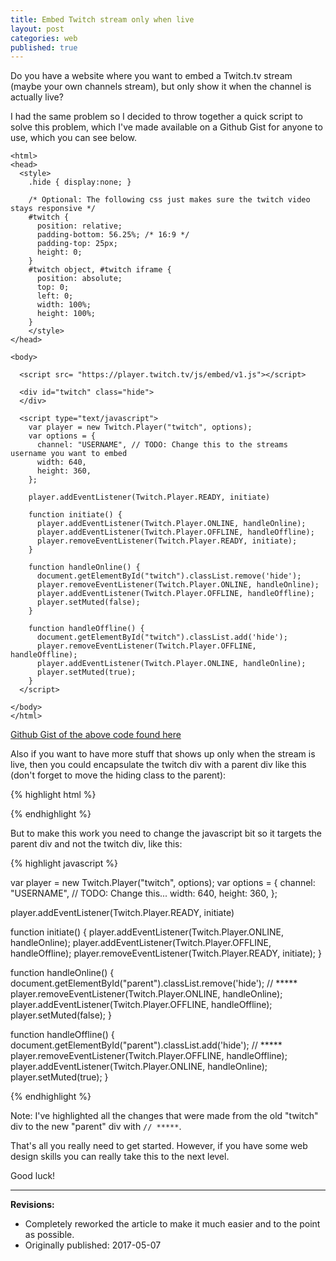 ```yaml
---
title: Embed Twitch stream only when live
layout: post
categories: web
published: true
---
```


Do you have a website where you want to embed a Twitch.tv stream (maybe your own channels stream), but only show it when the channel is actually live?

I had the same problem so I decided to throw together a quick script to solve this problem, which I've made available on a Github Gist for anyone to use, which you can see below.

```
<html>
<head>
  <style>
    .hide { display:none; }

    /* Optional: The following css just makes sure the twitch video stays responsive */
    #twitch {
      position: relative;
      padding-bottom: 56.25%; /* 16:9 */
      padding-top: 25px;
      height: 0;
    }
    #twitch object, #twitch iframe {
      position: absolute;
      top: 0;
      left: 0;
      width: 100%;
      height: 100%;
    }
    </style>
</head>

<body>

  <script src= "https://player.twitch.tv/js/embed/v1.js"></script>

  <div id="twitch" class="hide">
  </div>

  <script type="text/javascript">
    var player = new Twitch.Player("twitch", options);
    var options = {
      channel: "USERNAME", // TODO: Change this to the streams username you want to embed
      width: 640,
      height: 360,
    };

    player.addEventListener(Twitch.Player.READY, initiate)

    function initiate() {
      player.addEventListener(Twitch.Player.ONLINE, handleOnline);
      player.addEventListener(Twitch.Player.OFFLINE, handleOffline);
      player.removeEventListener(Twitch.Player.READY, initiate);
    }

    function handleOnline() {
      document.getElementById("twitch").classList.remove('hide');
      player.removeEventListener(Twitch.Player.ONLINE, handleOnline);
      player.addEventListener(Twitch.Player.OFFLINE, handleOffline);
      player.setMuted(false);
    }

    function handleOffline() {
      document.getElementById("twitch").classList.add('hide');
      player.removeEventListener(Twitch.Player.OFFLINE, handleOffline);
      player.addEventListener(Twitch.Player.ONLINE, handleOnline);
      player.setMuted(true);
    }
  </script>

</body>
</html>
```

[Github Gist of the above code found here](https://gist.github.com/fngryboi/f5323765e3358ae27d4a97eb2d63aa3c.js)

Also if you want to have more stuff that shows up only when the stream is live, then you could encapsulate the twitch div with a parent div like this (don't forget to move the hiding class to the parent):

{% highlight html %}
<div id="parent" class="hide"> <!-- named parent for demonstration purposes, you can name it whatever you want -->

<!-- Here you can place anything you want to show above the embedded stream -->

<div id="twitch">
</div>

<!-- Here you can place anything you want to show underneath the embedded stream -->

</div>

{% endhighlight %}

But to make this work you need to change the javascript bit so it targets the parent div and not the twitch div, like this:

{% highlight javascript %}

var player = new Twitch.Player("twitch", options);
var options = {
  channel: "USERNAME", // TODO: Change this...
  width: 640,
  height: 360,
};

player.addEventListener(Twitch.Player.READY, initiate)

function initiate() {
  player.addEventListener(Twitch.Player.ONLINE, handleOnline);
  player.addEventListener(Twitch.Player.OFFLINE, handleOffline);
  player.removeEventListener(Twitch.Player.READY, initiate);
}

function handleOnline() {
  document.getElementById("parent").classList.remove('hide'); // *****
  player.removeEventListener(Twitch.Player.ONLINE, handleOnline);
  player.addEventListener(Twitch.Player.OFFLINE, handleOffline);
  player.setMuted(false);
}

function handleOffline() {
  document.getElementById("parent").classList.add('hide'); // *****
  player.removeEventListener(Twitch.Player.OFFLINE, handleOffline);
  player.addEventListener(Twitch.Player.ONLINE, handleOnline);
  player.setMuted(true);
}

{% endhighlight %}

Note: I've highlighted all the changes that were made from the old "twitch" div to the new "parent" div with `// *****`.

That's all you really need to get started. However, if you have some web design skills you can really take this to the next level.

Good luck!

---

**Revisions:**

- Completely reworked the article to make it much easier and to the point as possible.
- Originally published: 2017-05-07